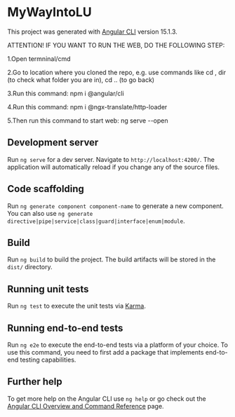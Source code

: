# MyWayIntoLU

This project was generated with [Angular CLI](https://github.com/angular/angular-cli) version 15.1.3.

ATTENTION! IF YOU WANT TO RUN THE WEB, DO THE FOLLOWING STEP:

1.Open termninal/cmd

2.Go to location where you cloned the repo, e.g. use commands like cd <folder-name>, dir (to check what folder you are in), cd .. (to go back)
  
3.Run this command: npm i @angular/cli
  
4.Run this command: npm i @ngx-translate/http-loader
  
5.Then run this command to start web: ng serve --open
  

## Development server

Run `ng serve` for a dev server. Navigate to `http://localhost:4200/`. The application will automatically reload if you change any of the source files.

## Code scaffolding

Run `ng generate component component-name` to generate a new component. You can also use `ng generate directive|pipe|service|class|guard|interface|enum|module`.

## Build

Run `ng build` to build the project. The build artifacts will be stored in the `dist/` directory.

## Running unit tests

Run `ng test` to execute the unit tests via [Karma](https://karma-runner.github.io).

## Running end-to-end tests

Run `ng e2e` to execute the end-to-end tests via a platform of your choice. To use this command, you need to first add a package that implements end-to-end testing capabilities.

## Further help

To get more help on the Angular CLI use `ng help` or go check out the [Angular CLI Overview and Command Reference](https://angular.io/cli) page.
